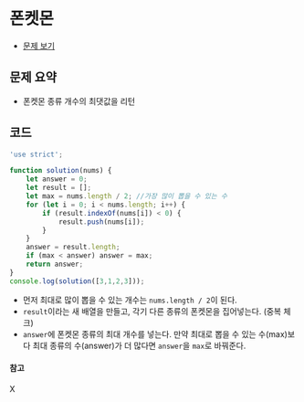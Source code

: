 # 폰켓몬

- [문제 보기](https://programmers.co.kr/learn/courses/30/lessons/1845?language=javascript)

## 문제 요약

- 폰켓몬 종류 개수의 최댓값을 리턴

## 코드

```javascript
'use strict';

function solution(nums) {
    let answer = 0;
    let result = [];
    let max = nums.length / 2; //가장 많이 뽑을 수 있는 수
    for (let i = 0; i < nums.length; i++) {
        if (result.indexOf(nums[i]) < 0) {
            result.push(nums[i]);
        }
    }
    answer = result.length;
    if (max < answer) answer = max;
    return answer;
}
console.log(solution([3,1,2,3]));
```

- 먼저 최대로 많이 뽑을 수 있는 개수는 `nums.length / 2`이 된다.
- `result`이라는 새 배열을 만들고, 각기 다른 종류의 폰켓몬을 집어넣는다. (중복 체크)
- `answer`에 폰켓몬 종류의 최대 개수를 넣는다. 만약 최대로 뽑을 수 있는 수(max)보다 최대 종류의 수(answer)가 더 많다면 `answer`을 `max`로 바꿔준다.

#### 참고
X
